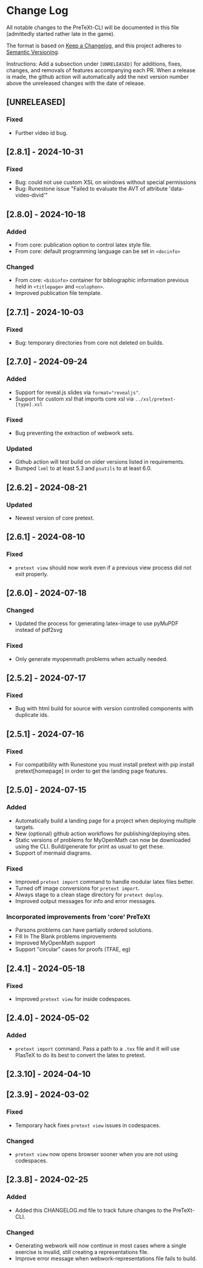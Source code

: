 # Change Log

All notable changes to the PreTeXt-CLI will be documented in this file (admittedly started rather late in the game).

The format is based on [Keep a Changelog](https://keepachangelog.com/en/1.0.0/),
and this project adheres to [Semantic Versioning](https://semver.org/spec/v2.0.0.html).

Instructions: Add a subsection under `[UNRELEASED]` for additions, fixes, changes, and removals of features accompanying each PR.  When a release is made, the github action will automatically add the next version number above the unreleased changes with the date of release.

## [UNRELEASED]

### Fixed

- Further video id bug.

## [2.8.1] - 2024-10-31

### Fixed

- Bug: could not use custom XSL on windows without special permissions
- Bug: Runestone issue "Failed to evaluate the AVT of attribute 'data-video-divid'"

## [2.8.0] - 2024-10-18

### Added

- From core: publication option to control latex style file.
- From core: default programming language can be set in `<docinfo>`

### Changed

- From core: `<bibinfo>` container for bibliographic information previous held in `<titlepage>` and `<colophon>`.
- Improved publication file template.

## [2.7.1] - 2024-10-03

### Fixed

- Bug: temporary directories from core not deleted on builds.

## [2.7.0] - 2024-09-24

### Added

- Support for reveal.js slides via `format="revealjs"`.
- Support for custom xsl that imports core xsl via `../xsl/pretext-[type].xsl`

### Fixed

- Bug preventing the extraction of webwork sets.

### Updated

- Github action will test build on older versions listed in requirements.
- Bumped `lxml` to at least 5.3 and `psutils` to at least 6.0.

## [2.6.2] - 2024-08-21

### Updated

- Newest version of core pretext.

## [2.6.1] - 2024-08-10

### Fixed

- `pretext view` should now work even if a previous view process did not exit properly.

## [2.6.0] - 2024-07-18

### Changed

- Updated the process for generating latex-image to use pyMuPDF instead of pdf2svg

### Fixed

- Only generate myopenmath problems when actually needed.

## [2.5.2] - 2024-07-17

### Fixed

- Bug with html build for source with version controlled components with duplicate ids.

## [2.5.1] - 2024-07-16

### Fixed

- For compatibility with Runestone you must install pretext with pip install pretext[homepage] in order to get the landing page features.

## [2.5.0] - 2024-07-15

### Added

- Automatically build a landing page for a project when deploying multiple targets.
- New (optional) github action workflows for publishing/deploying sites.
- Static versions of problems for MyOpenMath can now be downloaded using the CLI.  Build/generate for print as usual to get these.
- Support of mermaid diagrams.

### Fixed

- Improved `pretext import` command to handle modular latex files better.
- Turned off image conversions for `pretext import`.
- Always stage to a clean stage directory for `pretext deploy`.
- Improved output messages for info and error messages.

### Incorporated improvements from 'core' PreTeXt

- Parsons problems can have partially ordered solutions.
- Fill In The Blank problems improvements
- Improved MyOpenMath support
- Support "circular" cases for proofs (TFAE, eg)

## [2.4.1] - 2024-05-18

### Fixed

- Improved `pretext view` for inside codespaces.

## [2.4.0] - 2024-05-02

### Added

- `pretext import` command.  Pass a path to a `.tex` file and it will use PlasTeX to do its best to convert the latex to pretext.

## [2.3.10] - 2024-04-10

## [2.3.9] - 2024-03-02

### Fixed

- Temporary hack fixes `pretext view` issues in codespaces.

### Changed

- `pretext view` now opens browser sooner when you are not using codespaces.

## [2.3.8] - 2024-02-25

### Added

- Added this CHANGELOG.md file to track future changes to the PreTeXt-CLI.

### Changed

- Generating webwork will now continue in most cases where a single exercise is invalid, still creating a representations file.
- Improve error message when webwork-representations file fails to build.